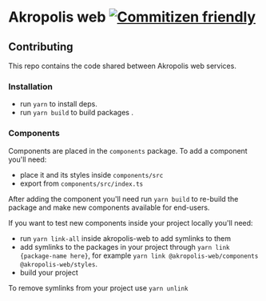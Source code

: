 # Akropolis web [![Commitizen friendly](https://img.shields.io/badge/commitizen-friendly-brightgreen.svg)](http://commitizen.github.io/cz-cli/)

## Contributing
This repo contains the code shared between Akropolis web services.

### Installation
* run `yarn` to install deps.
* run `yarn build` to build packages .

### Components
Components are placed in the `components` package. To add a component you'll need:
* place it and its styles inside `components/src`
* export from `components/src/index.ts`

After adding the component you'll need run `yarn build` to re-build the package and make new components available for end-users.

If you want to test new components inside your project locally you'll need:

* run `yarn link-all` inside akropolis-web to add symlinks to them
* add symlinks to the packages in your project through `yarn link {package-name here}`, for example `yarn link @akropolis-web/components @akropolis-web/styles`.
* build your project

To remove symlinks from your project use `yarn unlink`
